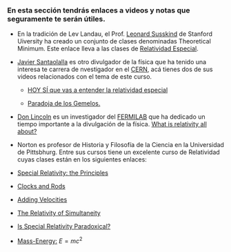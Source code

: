 ### En esta sección tendrás enlaces a videos y notas que seguramente te serán útiles.

* En la tradición de Lev Landau, el Prof. [Leonard Susskind](https://en.wikipedia.org/wiki/Leonard_Susskind) de Stanford Uiversity ha creado un conjunto de clases denominadas Theoretical Minimum. Este enlace lleva a las clases de [Relatividad Especial](https://www.youtube.com/playlist?list=PLD9DDFBDC338226CA).

* [Javier Santaolalla](https://es.wikipedia.org/wiki/Javier_Santaolalla) es otro divulgador de la física que ha tenido una interesa te carrera de nvestigador en el [CERN](https://home.web.cern.ch/), acá tienes dos de sus videos relacionados con el tema de este curso.

  * [HOY SÍ que vas a entender la relatividad especial](https://www.youtube.com/watch?v=lT4OLf4yyuU&list=RDLVlT4OLf4yyuU&start_radio=1&rv=lT4OLf4yyuU&t=0)
   
  * [Paradoja de los Gemelos.](https://www.youtube.com/watch?v=lPEo0wDiU0c&t=214s)

* [Don Lincoln](https://en.wikipedia.org/wiki/Don_Lincoln) es un investigador del [FERMILAB](https://www.fnal.gov/) que ha dedicado un tiempo importante a la divulgación de la física. [What is relativity all about?](https://www.youtube.com/watch?v=CB1QFUCga0I&list=PLCfRa7MXBEspw_7ZSTVGCXpSswdpegQHX&index=7)


*  Norton es profesor de Historia y Filosofía de la Ciencia en la Universidad de Pittsbhurg. Entre sus cursos tiene un excelente curso de Relatividad cuyas clases están en los siguientes enlaces:
  
  * [Special Relativity: the Principles](https://sites.pitt.edu/~jdnorton/teaching/HPS_0410/chapters/Special_relativity_principles/index.html)

  * [Clocks and Rods](https://sites.pitt.edu/~jdnorton/teaching/HPS_0410/chapters/Special_relativity_clocks_rods/index.html)

  * [Adding Velocities](https://sites.pitt.edu/~jdnorton/teaching/HPS_0410/chapters/Special_relativity_adding/index.html)

  * [The Relativity of Simultaneity](https://sites.pitt.edu/~jdnorton/teaching/HPS_0410/chapters/Special_relativity_rel_sim/index.html)

  * [Is Special Relativity Paradoxical?](https://sites.pitt.edu/~jdnorton/teaching/HPS_0410/chapters/Reciprocity/index.html)

  * [Mass-Energy:](https://sites.pitt.edu/~jdnorton/teaching/HPS_0410/chapters/E=mcsquared/index.html) $E=mc^2$ 



